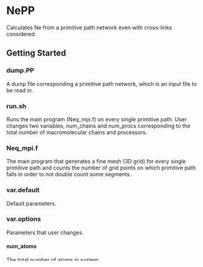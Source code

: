 # NePP

Calculates Ne from a primitive path network even with cross-links considered.

## Getting Started

### dump.PP
A dump file corresponding a primitive path network, which is an input file to be read in.

### run.sh
Runs the main program (Neq_mpi.f) on every single primitive path.
User changes two variables, num_chains and num_procs corresponding to the total number of macromolecular chains and processors.

### Neq_mpi.f
The main program that generates a fine mesh (3D grid) for every single primitive path and counts the number of grid points on which primitive path falls in order to not double count some segments.

### var.default
Default parameters.

### var.options
Parameters that user changes.

#### num_atoms
The total number of atoms in system.

#### num_atoms_per_mol
The total number of atoms in one molecule.

#### griddel
The increment to generates grid points.

#### rprobe
The probe radius describing the radius of a tube confining a macromolecular chain. Only grid points falling within this radius from primitive path are counted.

### postprocess.py
Ne is a statistical property, so Ne is calculated by using the contour length of all primitive paths.
User changes two variables, num_chains and num_atoms_per_mol corresponding to the total number of macromolecular chains and atoms in one molecule.

## Running
```
mpif90 Neq_mpi.f
```
This compiles the program wrttien in fortran and generates a.out.

```
./run.sh
```
This generates stdout's as many as the number of macromolcular chains.

```
python postprocess.py
```
This calculates a statistical property, Ne, by averaging over stdout's.

##
@article{doi:10.1021/acs.macromol.8b01027,	
author = {Bae, Suwon and Galant, Or and Diesendruck, Charles E. and Silberstein, Meredith N.},	
title = {The Effect of Intrachain Cross-Linking on the Thermomechanical Behavior of Bulk Polymers Assembled Solely from Single Chain Polymer Nanoparticles},	
journal = {Macromolecules},	
volume = {51},	
number = {18},	
pages = {7160-7168},	
year = {2018},
doi = {10.1021/acs.macromol.8b01027},
URL = {
https://doi.org/10.1021/acs.macromol.8b01027
}

}
